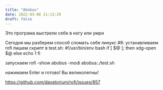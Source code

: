 ```yaml
---
title: "Abobus"
date: 2022-03-06 21:13:29
draft: false
---
```


Это програма выстрели себе в ногу или умри

Сегодня мы разберем способ сломать себе линукс #8:
устанавливаем rofi
пишем скрипт в test.sh:
#!/usr/bin/env bash
if [ $@ ]; then
xdg-open $@
else
echo 1
fi

запускаем
rofi -show abobus -modi abobus:./test.sh

нажимаем Enter и готово! Вы великолепны!

https://github.com/davatorium/rofi/issues/857

